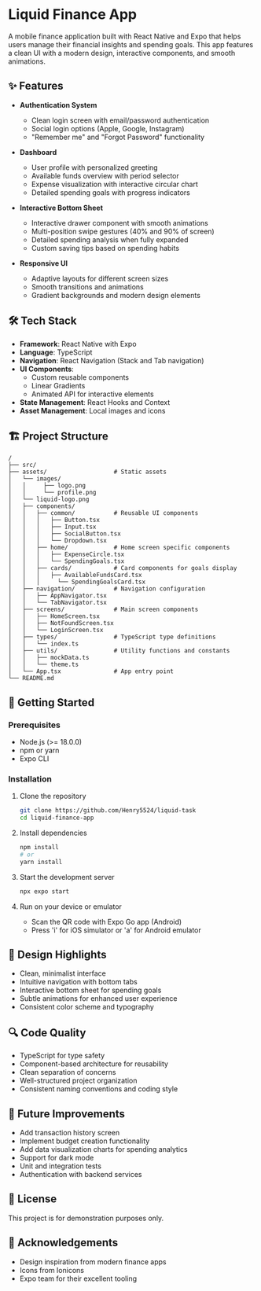 # Liquid Finance App

A mobile finance application built with React Native and Expo that helps users manage their financial insights and spending goals. This app features a clean UI with a modern design, interactive components, and smooth animations.

## ✨ Features

- **Authentication System**
  - Clean login screen with email/password authentication
  - Social login options (Apple, Google, Instagram)
  - "Remember me" and "Forgot Password" functionality

- **Dashboard**
  - User profile with personalized greeting
  - Available funds overview with period selector
  - Expense visualization with interactive circular chart
  - Detailed spending goals with progress indicators

- **Interactive Bottom Sheet**
  - Interactive drawer component with smooth animations
  - Multi-position swipe gestures (40% and 90% of screen)
  - Detailed spending analysis when fully expanded
  - Custom saving tips based on spending habits

- **Responsive UI**
  - Adaptive layouts for different screen sizes
  - Smooth transitions and animations
  - Gradient backgrounds and modern design elements

## 🛠 Tech Stack

- **Framework**: React Native with Expo
- **Language**: TypeScript
- **Navigation**: React Navigation (Stack and Tab navigation)
- **UI Components**:
  - Custom reusable components
  - Linear Gradients
  - Animated API for interactive elements
- **State Management**: React Hooks and Context
- **Asset Management**: Local images and icons

## 🏗 Project Structure

```
/
├── src/
├── assets/                   # Static assets
│   └── images/
│  	│     ├── logo.png
│   │     └── profile.png
│   └── liquid-logo.png
│   ├── components/
│   │   ├── common/           # Reusable UI components
│   │   │   ├── Button.tsx
│   │   │   ├── Input.tsx
│   │   │   ├── SocialButton.tsx
│   │   │   └── Dropdown.tsx
│   │   ├── home/             # Home screen specific components
│   │   │   ├── ExpenseCircle.tsx
│   │   │   └── SpendingGoals.tsx
│   │   ├── cards/            # Card components for goals display
│   │   │   ├── AvailableFundsCard.tsx
│   │   │	  └── SpendingGoalsCard.tsx
│   ├── navigation/           # Navigation configuration
│   │   ├── AppNavigator.tsx
│   │   └── TabNavigator.tsx
│   ├── screens/              # Main screen components
│   │   ├── HomeScreen.tsx
│   │   ├── NotFoundScreen.tsx
│   │   └── LoginScreen.tsx
│   ├── types/                # TypeScript type definitions
│   │   └── index.ts
│   ├── utils/                # Utility functions and constants
│   │   ├── mockData.ts
│   │   └── theme.ts
│   └── App.tsx               # App entry point
└── README.md
```

## 🚀 Getting Started

### Prerequisites

- Node.js (>= 18.0.0)
- npm or yarn
- Expo CLI

### Installation

1. Clone the repository
   ```bash
   git clone https://github.com/Henry5524/liquid-task
   cd liquid-finance-app
   ```

2. Install dependencies
   ```bash
   npm install
   # or
   yarn install
   ```

3. Start the development server
   ```bash
   npx expo start
   ```

4. Run on your device or emulator
   - Scan the QR code with Expo Go app (Android)
   - Press 'i' for iOS simulator or 'a' for Android emulator

## 🎨 Design Highlights

- Clean, minimalist interface
- Intuitive navigation with bottom tabs
- Interactive bottom sheet for spending goals
- Subtle animations for enhanced user experience
- Consistent color scheme and typography

## 🔍 Code Quality

- TypeScript for type safety
- Component-based architecture for reusability
- Clean separation of concerns
- Well-structured project organization
- Consistent naming conventions and coding style

## 🔮 Future Improvements

- Add transaction history screen
- Implement budget creation functionality
- Add data visualization charts for spending analytics
- Support for dark mode
- Unit and integration tests
- Authentication with backend services

## 📝 License

This project is for demonstration purposes only.

## 👏 Acknowledgements

- Design inspiration from modern finance apps
- Icons from Ionicons
- Expo team for their excellent tooling
